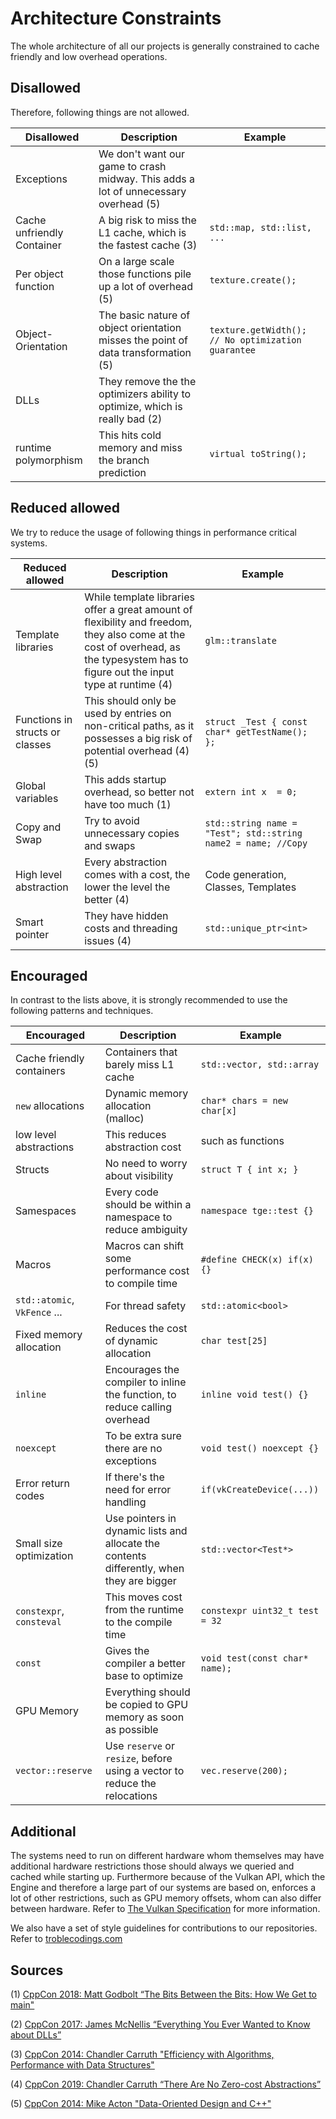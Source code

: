 # Architecture Constraints

The whole architecture of all our projects is generally constrained to cache
friendly and low overhead operations.

## Disallowed

Therefore, following things are not allowed.

| Disallowed                 | Description                                                                         | Example                                            |
| -------------------------- | ----------------------------------------------------------------------------------- | -------------------------------------------------- |
| Exceptions                 | We don't want our game to crash midway. This adds a lot of unnecessary overhead (5) |                                                    |
| Cache unfriendly Container | A big risk to miss the L1 cache, which is the fastest cache (3)                     | `std::map, std::list, ...`                         |
| Per object function        | On a large scale those functions pile up a lot of overhead (5)                      | `texture.create();`                                |
| Object-Orientation         | The basic nature of object orientation misses the point of data transformation (5)  | `texture.getWidth(); // No optimization guarantee` |
| DLLs                       | They remove the the optimizers ability to optimize, which is really bad (2)         |                                                    |
| runtime polymorphism       | This hits cold memory and miss the branch prediction                                | `virtual toString();`                              |

## Reduced allowed

We try to reduce the usage of following things in performance critical systems.

| Reduced allowed                 | Description                                                                                                                                                                         | Example                                                       |
| ------------------------------- | ----------------------------------------------------------------------------------------------------------------------------------------------------------------------------------- | ------------------------------------------------------------- |
| Template libraries              | While template libraries offer a great amount of flexibility and freedom, they also come at the cost of overhead, as the typesystem has to figure out the input type at runtime (4) | `glm::translate`                                              |
| Functions in structs or classes | This should only be used by entries on non-critical paths, as it possesses a big risk of potential overhead (4)(5)                                                                  | `struct _Test { const char* getTestName(); };`                |
| Global variables                | This adds startup overhead, so better not have too much (1)                                                                                                                         | `extern int x  = 0;`                                          |
| Copy and Swap                   | Try to avoid unnecessary copies and swaps                                                                                                                                           | `std::string name = "Test"; std::string name2 = name; //Copy` |
| High level abstraction          | Every abstraction comes with a cost, the lower the level the better (4)                                                                                                             | Code generation, Classes, Templates                           |
| Smart pointer                   | They have hidden costs and threading issues (4)                                                                                                                                     | `std::unique_ptr<int>`                                        |

## Encouraged

In contrast to the lists above, it is strongly recommended to use the following patterns and techniques.

| Encouraged                   | Description                                                                               | Example                        |
| ---------------------------- | ----------------------------------------------------------------------------------------- | ------------------------------ |
| Cache friendly containers    | Containers that barely miss L1 cache                                                      | `std::vector, std::array`      |
| `new` allocations            | Dynamic memory allocation (malloc)                                                        | `char* chars = new char[x]`    |
| low level abstractions       | This reduces abstraction cost                                                             | such as functions              |
| Structs                      | No need to worry about visibility                                                         | `struct T { int x; }`          |
| Samespaces                   | Every code should be within a namespace to reduce ambiguity                               | `namespace tge::test {}`       |
| Macros                       | Macros can shift some performance cost to compile time                                    | `#define CHECK(x) if(x) {}`    |
| `std::atomic`, `VkFence` ... | For thread safety                                                                         | `std::atomic<bool>`            |
| Fixed memory allocation      | Reduces the cost of dynamic allocation                                                    | `char test[25]`                |
| `inline`                     | Encourages the compiler to inline the function, to reduce calling overhead                | `inline void test() {}`        |
| `noexcept`                   | To be extra sure there are no exceptions                                                  | `void test() noexcept {}`      |
| Error return codes           | If there's the need for error handling                                                    | `if(vkCreateDevice(...))`      |
| Small size optimization      | Use pointers in dynamic lists and allocate the contents differently, when they are bigger | `std::vector<Test*>`           |
| `constexpr`, `consteval`     | This moves cost from the runtime to the compile time                                      | `constexpr uint32_t test = 32` |
| `const`                      | Gives the compiler a better base to optimize                                              | `void test(const char* name);` |
| GPU Memory                   | Everything should be copied to GPU memory as soon as possible                             |                                |
| `vector::reserve`            | Use `reserve` or `resize`, before using a vector to reduce the relocations                | `vec.reserve(200);`            |

## Additional

The systems need to run on different hardware whom themselves may have additional
hardware restrictions those should always we queried and cached while starting up.
Furthermore because of the Vulkan API, which the Engine and therefore a large part
of our systems are based on, enforces a lot of other restrictions, such as GPU
memory offsets, whom can also differ between hardware. Refer to
[The Vulkan Specification](https://www.khronos.org/registry/vulkan/specs/1.2-extensions/pdf/vkspec.pdf)
for more information.

We also have a set of style guidelines for contributions to our repositories.
Refer to [troblecodings.com](https://troblecodings.com/contribution.html)

## Sources

(1) [CppCon 2018: Matt Godbolt “The Bits Between the Bits: How We Get to main"](https://www.youtube.com/watch?v=dOfucXtyEsU)

(2) [CppCon 2017: James McNellis “Everything You Ever Wanted to Know about DLLs”](https://www.youtube.com/watch?v=JPQWQfDhICA)

(3) [CppCon 2014: Chandler Carruth "Efficiency with Algorithms, Performance with Data Structures"](https://www.youtube.com/watch?v=fHNmRkzxHWs)

(4) [CppCon 2019: Chandler Carruth “There Are No Zero-cost Abstractions”](https://www.youtube.com/watch?v=rHIkrotSwcc)

(5) [CppCon 2014: Mike Acton "Data-Oriented Design and C++"](https://www.youtube.com/watch?v=rX0ItVEVjHc)

